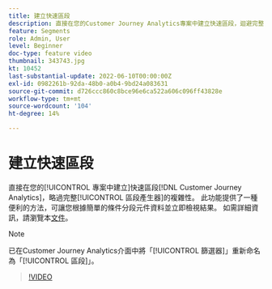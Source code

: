 ```yaml
---
title: 建立快速區段
description: 直接在您的Customer Journey Analytics專案中建立快速區段，迴避完整區段產生器的複雜性。 此功能提供了一種便利的方法，可讓您根據簡單的條件分段元件資料並立即檢視結果。
feature: Segments
role: Admin, User
level: Beginner
doc-type: feature video
thumbnail: 343743.jpg
kt: 10452
last-substantial-update: 2022-06-10T00:00:00Z
exl-id: 0982261b-92da-48b0-a0b4-9bd24a083631
source-git-commit: d726ccc860c8bce96e6ca522a606c096ff43828e
workflow-type: tm+mt
source-wordcount: '104'
ht-degree: 14%

---
```


# 建立快速區段

直接在您的[!UICONTROL 專案中建立]快速區段[!DNL Customer Journey Analytics]，略過完整[!UICONTROL 區段產生器]的複雜性。 此功能提供了一種便利的方法，可讓您根據簡單的條件分段元件資料並立即檢視結果。 如需詳細資訊，請瀏覽本[文件](https://experienceleague.adobe.com/en/docs/analytics-platform/using/cja-components/cja-segments/quick-filters)。

>[!NOTE]
>
> 已在Customer Journey Analytics介面中將「[!UICONTROL 篩選器]」重新命名為「[!UICONTROL 區段]」。

>[!VIDEO](https://video.tv.adobe.com/v/343743/?quality=12&learn=on)
